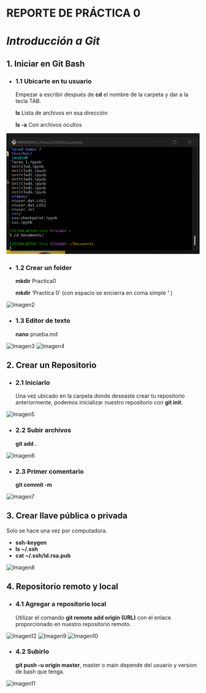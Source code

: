 # **REPORTE DE PRÁCTICA 0**
# *Introducción a Git*
## 1. Iniciar en Git Bash
- ### 1.1 Ubicarte en tu usuario
  Empezar a escribir después de **cd** el nombre de la carpeta y dar a la tecla TAB.

  **ls** Lista de archivos en esa dirección
  
  **ls -a** Con archivos ocultos

![Imagen1](/Practica%200/Imagenes/Practica0.1.png)

- ### 1.2 Crear un folder
  **mkdir** Practica0
  
  **mkdir** ‘Practica 0’ (con espacio se encierra en coma simple **‘** )

![Imagen2](/Imagenes/Practica0.2.png)

- ### 1.3 Editor de texto
  **nano** prueba.md

![Imagen3](/Imagenes/Practica0.3.png)
![Imagen4](/Imagenes/Practica0.4.png)

## 2. Crear un Repositorio
- ### 2.1 Iniciarlo
  Una vez ubicado en la carpeta donde deseaste crear tu repositorio anteriormente, podemos inicializar nuestro repositorio con **git init**.

![Imagen5](/Imagenes/Practica0.5.png)

- ### 2.2 Subir archivos
  **git add .**

![Imagen6](/Imagenes/Practica0.6.png)

- ### 2.3 Primer comentario
  **git commit -m**

![Imagen7](/Imagenes/Practica0.7.png)

## 3. Crear llave pública o privada
Solo se hace una vez por computadora.
  
- **ssh-keygen**
- **ls ~/.ssh**
- **cat ~/.ssh/id.rsa.pub**

![Imagen8](/Imagenes/Practica0.8.png)

## 4. Repositorio remoto y local
- ### 4.1 Agregar a repositorio local
  Utilizar el comando **git remote add origin (URL)** con el enlace proporcionado en nuestro repositorio remoto.

![Imagen12](/Imagenes/Practica0.12.png)
![Imagen9](/Imagenes/Practica0.9.png)
![Imagen10](/Imagenes/Practica0.10.png)

- ### 4.2 Subirlo
  **git push -u origin master**, master o main depende del usuario y version de bash que tenga.

![Imagen11](/Imagenes/Practica0.11.png)